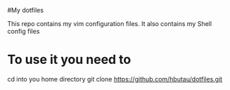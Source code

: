 #My dotfiles

This repo contains my vim configuration files. It also contains my Shell config files

# To use it you need to

cd into you home directory
git clone https://github.com/hbutau/dotfiles.git

